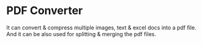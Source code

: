 # PDF Converter
It can convert &amp; compress multiple images, text &amp; excel docs into a pdf file. And it can be also used for splitting &amp; merging the pdf files.
